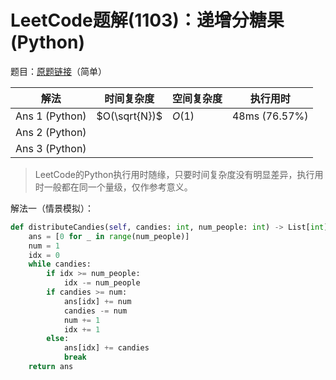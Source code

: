 # LeetCode题解(1103)：递增分糖果(Python)

题目：[原题链接](https://leetcode-cn.com/problems/distribute-candies-to-people/)（简单）

| 解法           | 时间复杂度    | 空间复杂度 | 执行用时      |
| -------------- | ------------- | ---------- | ------------- |
| Ans 1 (Python) | $O(\sqrt{N})$ | $O(1)$     | 48ms (76.57%) |
| Ans 2 (Python) |               |            |               |
| Ans 3 (Python) |               |            |               |

>  LeetCode的Python执行用时随缘，只要时间复杂度没有明显差异，执行用时一般都在同一个量级，仅作参考意义。

解法一（情景模拟）：

```python
def distributeCandies(self, candies: int, num_people: int) -> List[int]:
    ans = [0 for _ in range(num_people)]
    num = 1
    idx = 0
    while candies:
        if idx >= num_people:
            idx -= num_people
        if candies >= num:
            ans[idx] += num
            candies -= num
            num += 1
            idx += 1
        else:
            ans[idx] += candies
            break
    return ans
```




